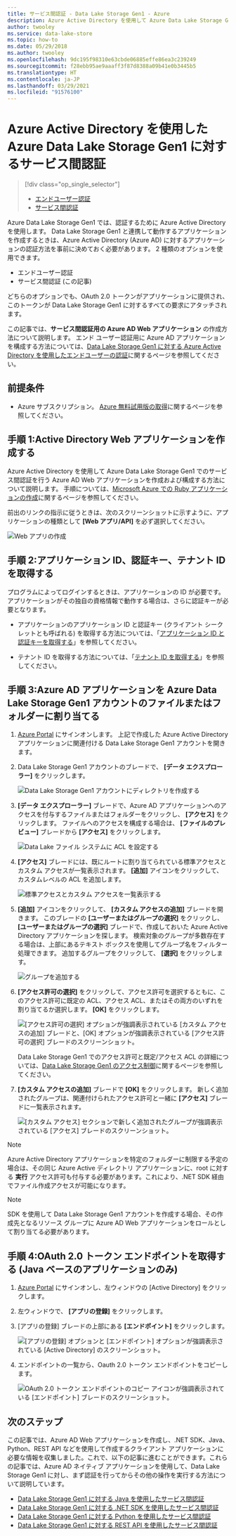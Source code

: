 ```yaml
---
title: サービス間認証 - Data Lake Storage Gen1 - Azure
description: Azure Active Directory を使用して Azure Data Lake Storage Gen1 に対するサービス間認証を行う方法について説明します。
author: twooley
ms.service: data-lake-store
ms.topic: how-to
ms.date: 05/29/2018
ms.author: twooley
ms.openlocfilehash: 9dc195f98310e63cbde06885effe86ea3c239249
ms.sourcegitcommit: f28ebb95ae9aaaff3f87d8388a09b41e0b3445b5
ms.translationtype: HT
ms.contentlocale: ja-JP
ms.lasthandoff: 03/29/2021
ms.locfileid: "91576100"
---
```

# <a name="service-to-service-authentication-with-azure-data-lake-storage-gen1-using-azure-active-directory"></a>Azure Active Directory を使用した Azure Data Lake Storage Gen1 に対するサービス間認証
> [!div class="op_single_selector"]
> * [エンドユーザー認証](data-lake-store-end-user-authenticate-using-active-directory.md)
> * [サービス間認証](data-lake-store-service-to-service-authenticate-using-active-directory.md)
> 
>  

Azure Data Lake Storage Gen1 では、認証するために Azure Active Directory を使用します。 Data Lake Storage Gen1 と連携して動作するアプリケーションを作成するときは、Azure Active Directory (Azure AD) に対するアプリケーションの認証方法を事前に決めておく必要があります。 2 種類のオプションを使用できます。

* エンドユーザー認証 
* サービス間認証 (この記事) 

どちらのオプションでも、OAuth 2.0 トークンがアプリケーションに提供され、このトークンが Data Lake Storage Gen1 に対するすべての要求にアタッチされます。

この記事では、**サービス間認証用の Azure AD Web アプリケーション** の作成方法について説明します。 エンド ユーザー認証用に Azure AD アプリケーションを構成する方法については、[Data Lake Storage Gen1 に対する Azure Active Directory を使用したエンドユーザーの認証](data-lake-store-end-user-authenticate-using-active-directory.md)に関するページを参照してください。

## <a name="prerequisites"></a>前提条件
* Azure サブスクリプション。 [Azure 無料試用版の取得](https://azure.microsoft.com/pricing/free-trial/)に関するページを参照してください。

## <a name="step-1-create-an-active-directory-web-application"></a>手順 1:Active Directory Web アプリケーションを作成する

Azure Active Directory を使用して Azure Data Lake Storage Gen1 でのサービス間認証を行う Azure AD Web アプリケーションを作成および構成する方法について説明します。 手順については、[Microsoft Azure での Ruby アプリケーションの作成](../active-directory/develop/howto-create-service-principal-portal.md)に関するページを参照してください。

前出のリンクの指示に従うときは、次のスクリーンショットに示すように、アプリケーションの種類として **[Web アプリ/API]** を必ず選択してください。

![Web アプリの作成](./media/data-lake-store-authenticate-using-active-directory/azure-active-directory-create-web-app.png "Web アプリの作成")

## <a name="step-2-get-application-id-authentication-key-and-tenant-id"></a>手順 2:アプリケーション ID、認証キー、テナント ID を取得する
プログラムによってログインするときは、アプリケーションの ID が必要です。 アプリケーションがその独自の資格情報で動作する場合は、さらに認証キーが必要となります。

* アプリケーションのアプリケーション ID と認証キー (クライアント シークレットとも呼ばれる) を取得する方法については、「[アプリケーション ID と認証キーを取得する](../active-directory/develop/howto-create-service-principal-portal.md#get-tenant-and-app-id-values-for-signing-in)」を参照してください。

* テナント ID を取得する方法については、「[テナント ID を取得する](../active-directory/develop/howto-create-service-principal-portal.md#get-tenant-and-app-id-values-for-signing-in)」を参照してください。

## <a name="step-3-assign-the-azure-ad-application-to-the-azure-data-lake-storage-gen1-account-file-or-folder"></a>手順 3:Azure AD アプリケーションを Azure Data Lake Storage Gen1 アカウントのファイルまたはフォルダーに割り当てる


1. [Azure Portal](https://portal.azure.com) にサインオンします。 上記で作成した Azure Active Directory アプリケーションに関連付ける Data Lake Storage Gen1 アカウントを開きます。
2. Data Lake Storage Gen1 アカウントのブレードで、 **[データ エクスプローラー]** をクリックします。
   
    ![Data Lake Storage Gen1 アカウントにディレクトリを作成する](./media/data-lake-store-authenticate-using-active-directory/adl.start.data.explorer.png "Data Lake アカウントにディレクトリを作成する")
3. **[データ エクスプローラー]** ブレードで、Azure AD アプリケーションへのアクセスを付与するファイルまたはフォルダーをクリックし、 **[アクセス]** をクリックします。 ファイルへのアクセスを構成する場合は、 **[ファイルのプレビュー]** ブレードから **[アクセス]** をクリックします。
   
    ![Data Lake ファイル システムに ACL を設定する](./media/data-lake-store-authenticate-using-active-directory/adl.acl.1.png "Data Lake ファイル システムに ACL を設定する")
4. **[アクセス]** ブレードには、既にルートに割り当てられている標準アクセスとカスタム アクセスが一覧表示されます。 **[追加]** アイコンをクリックして、カスタムレベルの ACL を追加します。
   
    ![標準アクセスとカスタム アクセスを一覧表示する](./media/data-lake-store-authenticate-using-active-directory/adl.acl.2.png "標準アクセスとカスタム アクセスを一覧表示する")
5. **[追加]** アイコンをクリックして、 **[カスタム アクセスの追加]** ブレードを開きます。 このブレードの **[ユーザーまたはグループの選択]** をクリックし、 **[ユーザーまたはグループの選択]** ブレードで、作成しておいた Azure Active Directory アプリケーションを探します。 検索対象のグループが多数存在する場合は、上部にあるテキスト ボックスを使用してグループ名をフィルター処理できます。 追加するグループをクリックして、 **[選択]** をクリックします。
   
    ![グループを追加する](./media/data-lake-store-authenticate-using-active-directory/adl.acl.3.png "グループを追加する")
6. **[アクセス許可の選択]** をクリックして、アクセス許可を選択するともに、このアクセス許可に既定の ACL、アクセス ACL、またはその両方のいずれを割り当てるか選択します。 **[OK]** をクリックします。
   
    ![[アクセス許可の選択] オプションが強調表示されている [カスタム アクセスの追加] ブレードと、[OK] オプションが強調表示されている [アクセス許可の選択] ブレードのスクリーンショット。](./media/data-lake-store-authenticate-using-active-directory/adl.acl.4.png "グループにアクセス許可を割り当てる")
   
    Data Lake Storage Gen1 でのアクセス許可と既定/アクセス ACL の詳細については、[Data Lake Storage Gen1 のアクセス制御](data-lake-store-access-control.md)に関するページを参照してください。
7. **[カスタム アクセスの追加]** ブレードで **[OK]** をクリックします。 新しく追加されたグループは、関連付けられたアクセス許可と一緒に **[アクセス]** ブレードに一覧表示されます。
   
    ![[カスタム アクセス] セクションで新しく追加されたグループが強調表示されている [アクセス] ブレードのスクリーンショット。](./media/data-lake-store-authenticate-using-active-directory/adl.acl.5.png "グループにアクセス許可を割り当てる")

> [!NOTE]
> Azure Active Directory アプリケーションを特定のフォルダーに制限する予定の場合は、その同じ Azure Active ディレクトリ アプリケーションに、root に対する **実行** アクセス許可も付与する必要があります。これにより、.NET SDK 経由でファイル作成アクセスが可能になります。

> [!NOTE]
> SDK を使用して Data Lake Storage Gen1 アカウントを作成する場合、その作成先となるリソース グループに Azure AD Web アプリケーションをロールとして割り当てる必要があります。
> 
>

## <a name="step-4-get-the-oauth-20-token-endpoint-only-for-java-based-applications"></a>手順 4:OAuth 2.0 トークン エンドポイントを取得する (Java ベースのアプリケーションのみ)

1. [Azure Portal](https://portal.azure.com) にサインオンし、左ウィンドウの [Active Directory] をクリックします。

2. 左ウィンドウで、 **[アプリの登録]** をクリックします。

3. [アプリの登録] ブレードの上部にある **[エンドポイント]** をクリックします。

    ![[アプリの登録] オプションと [エンドポイント] オプションが強調表示されている [Active Directory] のスクリーンショット。](./media/data-lake-store-authenticate-using-active-directory/oauth-token-endpoint.png "OAuth トークン エンドポイント")

4. エンドポイントの一覧から、Oauth 2.0 トークン エンドポイントをコピーします。

    ![OAuth 2.0 トークン エンドポイントのコピー アイコンが強調表示されている [エンドポイント] ブレードのスクリーンショット。](./media/data-lake-store-authenticate-using-active-directory/oauth-token-endpoint-1.png "OAuth トークン エンドポイント")   

## <a name="next-steps"></a>次のステップ
この記事では、Azure AD Web アプリケーションを作成し、.NET SDK、Java、Python、REST API などを使用して作成するクライアント アプリケーションに必要な情報を収集しました。これで、以下の記事に進むことができます。これらの記事では、Azure AD ネイティブ アプリケーションを使用して、Data Lake Storage Gen1 に対し、まず認証を行ってからその他の操作を実行する方法について説明しています。

* [Data Lake Storage Gen1 に対する Java を使用したサービス間認証](data-lake-store-service-to-service-authenticate-java.md)
* [Data Lake Storage Gen1 に対する .NET SDK を使用したサービス間認証](data-lake-store-service-to-service-authenticate-net-sdk.md)
* [Data Lake Storage Gen1 に対する Python を使用したサービス間認証](data-lake-store-service-to-service-authenticate-python.md)
* [Data Lake Storage Gen1 に対する REST API を使用したサービス間認証](data-lake-store-service-to-service-authenticate-rest-api.md)


